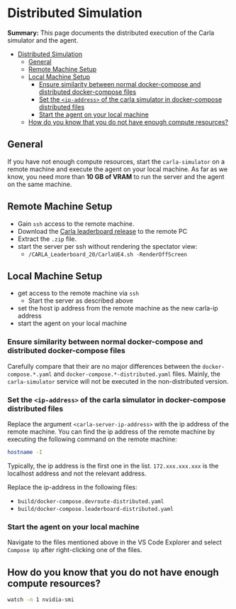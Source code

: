 # Distributed Simulation

**Summary:** This page documents the distributed execution of the Carla simulator and the agent.

- [Distributed Simulation](#distributed-simulation)
  - [General](#general)
  - [Remote Machine Setup](#remote-machine-setup)
  - [Local Machine Setup](#local-machine-setup)
    - [Ensure similarity between normal docker-compose and distributed docker-compose files](#ensure-similarity-between-normal-docker-compose-and-distributed-docker-compose-files)
    - [Set the `<ip-address>` of the carla simulator in docker-compose distributed files](#set-the-ip-address-of-the-carla-simulator-in-docker-compose-distributed-files)
    - [Start the agent on your local machine](#start-the-agent-on-your-local-machine)
  - [How do you know that you do not have enough compute resources?](#how-do-you-know-that-you-do-not-have-enough-compute-resources)

## General

If you have not enough compute resources, start the `carla-simulator` on a remote machine and execute the agent on your local machine.
As far as we know, you need more than **10 GB of VRAM** to run the server and the agent on the same machine.

## Remote Machine Setup

- Gain `ssh` access to the remote machine.
- Download the [Carla leaderboard release](https://leaderboard.carla.org/get_started/#11-download-the-carla-leaderboard-package) to the remote PC
- Extract the `.zip` file.
- start the server per ssh without rendering the spectator view:
  - `/CARLA_Leaderboard_20/CarlaUE4.sh -RenderOffScreen`

## Local Machine Setup

- get access to the remote machine via `ssh`
  - Start the server as described above
- set the host ip address from the remote machine as the new carla-ip address
- start the agent on your local machine

### Ensure similarity between normal docker-compose and distributed docker-compose files

Carefully compare that their are no major differences between the `docker-compose.*.yaml` and `docker-compose.*-distributed.yaml` files.
Mainly, the `carla-simulator` service will not be executed in the non-distributed version.

### Set the `<ip-address>` of the carla simulator in docker-compose distributed files

Replace the argument `<carla-server-ip-address>` with the ip address of the remote machine.
You can find the ip address of the remote machine by executing the following command on the remote machine:

```bash
hostname -I
```

Typically, the ip address is the first one in the list.
`172.xxx.xxx.xxx` is the localhost address and not the relevant address.

Replace the ip-address in the following files:

- `build/docker-compose.devroute-distributed.yaml`
- `build/docker-compose.leaderboard-distributed.yaml`

### Start the agent on your local machine

Navigate to the files mentioned above in the VS Code Explorer and select `Compose Up` after right-clicking one of the files.

## How do you know that you do not have enough compute resources?

```bash
watch -n 1 nvidia-smi
```

